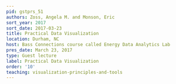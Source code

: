 ```yaml
---
pid: gstprs_51
authors: Zoss, Angela M. and Monson, Eric
sort_year: 2017
sort_date: 2017-03-23
title: Practical Data Visualization
location: Durham, NC
host: Bass Connections course called Energy Data Analytics Lab
pres_date: March 23, 2017
type: Guest lecture
label: Practical Data Visualization
order: '10'
teaching: visualization-principles-and-tools
---
```

